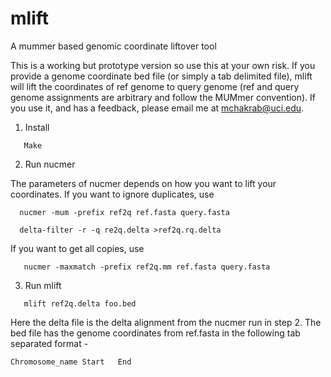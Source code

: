 # mlift 
A mummer based genomic coordinate liftover tool

This is a working but prototype version so use this at your own risk. If you provide a genome coordinate bed file (or simply a tab delimited file), mlift will lift the coordinates of ref genome to query genome (ref and query genome assignments are arbitrary and follow the MUMmer convention). If you use it, and has a feedback, please email me at mchakrab@uci.edu.

1. Install

 ```
	Make
 ```
2. Run nucmer

The parameters of nucmer depends on how you want to lift your coordinates. If you want to ignore duplicates, use 

  ```
	nucmer -mum -prefix ref2q ref.fasta query.fasta

	delta-filter -r -q re2q.delta >ref2q.rq.delta
 ```
If you want to get all copies, use

 ```
	nucmer -maxmatch -prefix ref2q.mm ref.fasta query.fasta
 ```

3. Run mlift

 ```
	mlift ref2q.delta foo.bed
 ```
Here the delta file is the delta alignment from the nucmer run in step 2. The bed file has the genome coordinates from ref.fasta in the following tab separated format -
	
	Chromosome_name	Start	End
